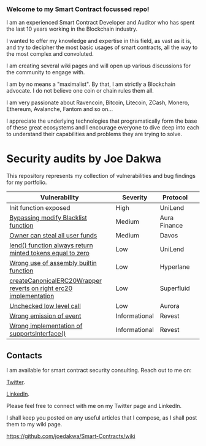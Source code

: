 ### Welcome to my Smart Contract focussed repo!

I am an experienced Smart Contract Developer and Auditor who has spent the last 10 years working in the Blockchain industry. 

I wanted to offer my knowledge and expertise in this field, as vast as it is, and try to decipher the most basic usages of smart contracts, all the way to the most complex and convoluted. 

I am creating several wiki pages and will open up various discussions for the community to engage with.

I am by no means a "maximalist". By that, I am strictly a Blockchain advocate. I do not believe one coin or chain rules them all.

I am very passionate about Ravencoin, Bitcoin, Litecoin, ZCash, Monero, Ethereum, Avalanche, Fantom and so on...

I appreciate the underlying technologies that programatically form the base of these great ecosystems and I encourage everyone to dive deep into each to understand their capabilities and problems they are trying to solve.

# Security audits by Joe Dakwa

This repository represents my collection of vulnerabilities and bug findings for my portfolio.

| Vulnerability                                                                                                                                             | Severity      | Protocol     |          |
| --------------------------------------------------------------------------------------------------------------------------------------------------------- | ------------- | ------------ | -------- |
| Init function exposed                                                                     | High          | UniLend      
| [Bypassing modify Blacklist function](Immunefi/README.md#bypassing-modify-blacklist-function)                                                             | Medium        | Aura Finance  
| [Owner can steal all user funds](Immunefi/README.md#owner-can-steal-all-user-funds)                                                                       | Medium        | Davos        |  |
| [lend() function always return minted tokens equal to zero](Immunefi/README.md#lend-function-always-return-minted-tokens-equal-to-zero)                   | Low           | UniLend      |  |
| [Wrong use of assembly builtin function](Immunefi/README.md#wrong-use-of-assembly-builtin-function)                                                       | Low           | Hyperlane    |  |
| [createCanonicalERC20Wrapper reverts on right erc20 implementation](Immunefi/README.md#createcanonicalerc20wrapper-reverts-on-right-erc20-implementation) | Low           | Superfluid   |  |
| [Unchecked low level call](Immunefi/README.md#unchecked-low-level-call)                                                                                   | Low           | Aurora       |  |
| [Wrong emission of event](Immunefi/README.md#wrong-emission-of-event)                                                                                     | Informational | Revest       |  |
| [Wrong implementation of supportsInterface()](Immunefi/README.md#wrong-implementation-of-supportsinterface)                                               | Informational | Revest       |  |

## Contacts

I am available for smart contract security consulting. Reach out to me on:

[Twitter](https://mobile.twitter.com/golanger85).

[LinkedIn](https://uk.linkedin.com/in/joe-dakwa-92716065).

Please feel free to connect with me on my Twitter page and LinkedIn. 


I shall keep you posted on any useful articles that I compose, as I shall post them to my wiki page.

https://github.com/joedakwa/Smart-Contracts/wiki
